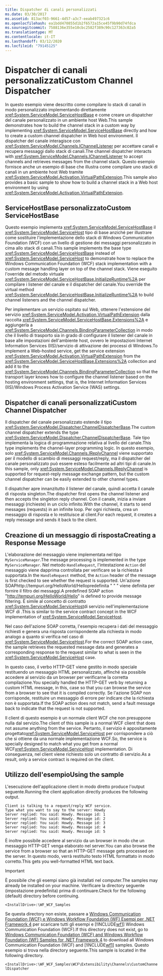 ```yaml
---
title: Dispatcher di canali personalizzati
ms.date: 03/30/2017
ms.assetid: 813acf03-9661-4d57-a3c7-eeab497321c6
ms.openlocfilehash: ea1bdd470855d1b2f6572a15ce45f9b90d74fdca
ms.sourcegitcommit: 7588136e355e10cbc2582f389c90c127363c02a5
ms.translationtype: MT
ms.contentlocale: it-IT
ms.lasthandoff: 03/12/2020
ms.locfileid: "79145125"
---
```

# <a name="custom-channel-dispatcher"></a><span data-ttu-id="4eb1e-102">Dispatcher di canali personalizzati</span><span class="sxs-lookup"><span data-stu-id="4eb1e-102">Custom Channel Dispatcher</span></span>
<span data-ttu-id="4eb1e-103">In questo esempio viene descritto come compilare lo stack di canali in modo personalizzato implementando direttamente <xref:System.ServiceModel.ServiceHostBase> e come creare un dispatcher del canale personalizzato in un ambiente host Web.</span><span class="sxs-lookup"><span data-stu-id="4eb1e-103">This sample demonstrates how to build the channel stack in a custom way by implementing <xref:System.ServiceModel.ServiceHostBase> directly and how to create a custom channel dispatcher in Web host environment.</span></span> <span data-ttu-id="4eb1e-104">Il dispatcher del canale interagisce con <xref:System.ServiceModel.Channels.IChannelListener> per accettare canali e recupera messaggi dallo stack di canali.</span><span class="sxs-lookup"><span data-stu-id="4eb1e-104">The channel dispatcher interacts with <xref:System.ServiceModel.Channels.IChannelListener> to accept channels and retrieves messages from the channel stack.</span></span> <span data-ttu-id="4eb1e-105">Questo esempio fornisce anche un esempio di base che illustra come compilare uno stack di canali in un ambiente host Web tramite <xref:System.ServiceModel.Activation.VirtualPathExtension>.</span><span class="sxs-lookup"><span data-stu-id="4eb1e-105">This sample also provides a basic sample to show how to build a channel stack in a Web host environment by using <xref:System.ServiceModel.Activation.VirtualPathExtension>.</span></span>  
  
## <a name="custom-servicehostbase"></a><span data-ttu-id="4eb1e-106">ServiceHostBase personalizzato</span><span class="sxs-lookup"><span data-stu-id="4eb1e-106">Custom ServiceHostBase</span></span>  
 <span data-ttu-id="4eb1e-107">Questo esempio implementa <xref:System.ServiceModel.ServiceHostBase> il <xref:System.ServiceModel.ServiceHost> tipo di base anziché per illustrare come sostituire l'implementazione dello stack di Windows Communication Foundation (WCF) con un livello di gestione dei messaggi personalizzato in cima allo stack di canali.</span><span class="sxs-lookup"><span data-stu-id="4eb1e-107">This sample implements the base type <xref:System.ServiceModel.ServiceHostBase> instead of <xref:System.ServiceModel.ServiceHost> to demonstrate how to replace the Windows Communication Foundation (WCF) stack implementation with a custom message handling layer on top of the channel stack.</span></span> <span data-ttu-id="4eb1e-108">Viene eseguito l'override del metodo virtuale <xref:System.ServiceModel.ServiceHostBase.InitializeRuntime%2A> per compilare i listener del canale e il dispatcher del canale.</span><span class="sxs-lookup"><span data-stu-id="4eb1e-108">You override the virtual method <xref:System.ServiceModel.ServiceHostBase.InitializeRuntime%2A> to build channel listeners and the channel dispatcher.</span></span>  
  
 <span data-ttu-id="4eb1e-109">Per implementare un servizio ospitato sul Web, ottenere l'estensione del servizio <xref:System.ServiceModel.Activation.VirtualPathExtension> dalla raccolta <xref:System.ServiceModel.ServiceHostBase.Extensions%2A> e aggiungerla a <xref:System.ServiceModel.Channels.BindingParameterCollection> in modo che il livello di trasporto sia in grado di configurare il listener del canale in base alle impostazioni dell'ambiente host, ovvero le impostazioni Internet Information Services (IIS)/servizio di attivazione dei processi di Windows.</span><span class="sxs-lookup"><span data-stu-id="4eb1e-109">To implement a Web-hosted service, get the service extension <xref:System.ServiceModel.Activation.VirtualPathExtension> from the <xref:System.ServiceModel.ServiceHostBase.Extensions%2A> collection and add it to the <xref:System.ServiceModel.Channels.BindingParameterCollection> so that the transport layer knows how to configure the channel listener based on the hosting environment settings, that is, the Internet Information Services (IIS)/Windows Process Activation Service (WAS) settings.</span></span>  
  
## <a name="custom-channel-dispatcher"></a><span data-ttu-id="4eb1e-110">Dispatcher di canali personalizzati</span><span class="sxs-lookup"><span data-stu-id="4eb1e-110">Custom Channel Dispatcher</span></span>  
 <span data-ttu-id="4eb1e-111">Il dispatcher del canale personalizzato estende il tipo <xref:System.ServiceModel.Dispatcher.ChannelDispatcherBase>.</span><span class="sxs-lookup"><span data-stu-id="4eb1e-111">The custom channel dispatcher extends the type <xref:System.ServiceModel.Dispatcher.ChannelDispatcherBase>.</span></span> <span data-ttu-id="4eb1e-112">Tale tipo implementa la logica di programmazione relativa al livello del canale.</span><span class="sxs-lookup"><span data-stu-id="4eb1e-112">This type implements the channel-layer programming logic.</span></span> <span data-ttu-id="4eb1e-113">In questo esempio, solo <xref:System.ServiceModel.Channels.IReplyChannel> viene supportato per il modello di scambio di messaggi request/reply, ma il dispatcher del canale personalizzato può essere esteso facilmente ad altri tipi di canale.</span><span class="sxs-lookup"><span data-stu-id="4eb1e-113">In this sample, only <xref:System.ServiceModel.Channels.IReplyChannel> is supported for request-reply message exchange pattern, but the custom channel dispatcher can be easily extended to other channel types.</span></span>  
  
 <span data-ttu-id="4eb1e-114">Il dispatcher apre innanzitutto il listener del canale, quindi accetta il canale di risposta singleton.</span><span class="sxs-lookup"><span data-stu-id="4eb1e-114">The dispatcher first opens the channel listener and then accepts the singleton reply channel.</span></span> <span data-ttu-id="4eb1e-115">Con il canale, inizia a inviare messaggi (richieste) in un ciclo infinito.</span><span class="sxs-lookup"><span data-stu-id="4eb1e-115">With the channel, it starts to send messages (requests) in an infinite loop.</span></span> <span data-ttu-id="4eb1e-116">Per ogni richiesta, crea un messaggio di risposta e lo restituisce al client.</span><span class="sxs-lookup"><span data-stu-id="4eb1e-116">For each request, it creates a reply message and sends it back to the client.</span></span>  
  
## <a name="creating-a-response-message"></a><span data-ttu-id="4eb1e-117">Creazione di un messaggio di risposta</span><span class="sxs-lookup"><span data-stu-id="4eb1e-117">Creating a Response Message</span></span>  
 <span data-ttu-id="4eb1e-118">L'elaborazione del messaggio viene implementata nel tipo `MyServiceManager`.</span><span class="sxs-lookup"><span data-stu-id="4eb1e-118">The message processing is implemented in the type `MyServiceManager`.</span></span> <span data-ttu-id="4eb1e-119">Nel metodo `HandleRequest`, l'intestazione `Action` del messaggio viene dapprima controllata per verificare se la richiesta è supportata.</span><span class="sxs-lookup"><span data-stu-id="4eb1e-119">In the `HandleRequest` method, the `Action` header of the message is first checked to see whether the request is supported.</span></span> <span data-ttu-id="4eb1e-120">Un'azione SOAPhttp://tempuri.org/HelloWorld/Hellopredefinita " " " viene definita per fornire il filtro dei messaggi.</span><span class="sxs-lookup"><span data-stu-id="4eb1e-120">A predefined SOAP action "http://tempuri.org/HelloWorld/Hello" is defined to provide message filtering.</span></span> <span data-ttu-id="4eb1e-121">È simile al concetto di contratto <xref:System.ServiceModel.ServiceHost>di servizio nell'implementazione WCF di .</span><span class="sxs-lookup"><span data-stu-id="4eb1e-121">This is similar to the service contract concept in the WCF implementation of <xref:System.ServiceModel.ServiceHost>.</span></span>  
  
 <span data-ttu-id="4eb1e-122">Nel caso dell'azione SOAP corretta, l'esempio recupera i dati del messaggio richiesti e genera una risposta corrispondente alla richiesta in modo analogo a quanto si verifica nel caso di <xref:System.ServiceModel.ServiceHost>.</span><span class="sxs-lookup"><span data-stu-id="4eb1e-122">For the correct SOAP action case, the sample retrieves the requested message data and generates a corresponding response to the request similar to what is seen in the <xref:System.ServiceModel.ServiceHost> case.</span></span>  
  
 <span data-ttu-id="4eb1e-123">In questo caso, il verbo HTTP-GET viene gestito in modo speciale restituendo un messaggio HTML personalizzato, affinché sia possibile accedere al servizio da un browser per verificarne la corretta compilazione.</span><span class="sxs-lookup"><span data-stu-id="4eb1e-123">You specially handled the HTTP-GET verb by returning a custom HTML message, in this, case so that you can browse the service from a browser to see that it is compiled correctly.</span></span> <span data-ttu-id="4eb1e-124">Se l'azione SOAP non corrisponde, restituire un messaggio di errore per indicare che la richiesta non è supportata.</span><span class="sxs-lookup"><span data-stu-id="4eb1e-124">If the SOAP action does not match, send a fault message back to indicate that the request is not supported.</span></span>  
  
 <span data-ttu-id="4eb1e-125">Il client di questo esempio è un normale client WCF che non presuppone nulla dal servizio.</span><span class="sxs-lookup"><span data-stu-id="4eb1e-125">The client of this sample is a normal WCF client that does not assume anything from the service.</span></span> <span data-ttu-id="4eb1e-126">Pertanto, il servizio è appositamente progettato<xref:System.ServiceModel.ServiceHost> per corrispondere a ciò che si ottiene da una normale implementazione WCF.</span><span class="sxs-lookup"><span data-stu-id="4eb1e-126">So, the service is specially designed to match what you get from a normal WCF<xref:System.ServiceModel.ServiceHost> implementation.</span></span> <span data-ttu-id="4eb1e-127">Di conseguenza, nel client viene richiesto solo un contratto di servizio.</span><span class="sxs-lookup"><span data-stu-id="4eb1e-127">As a result, only a service contract is required on the client.</span></span>  
  
## <a name="using-the-sample"></a><span data-ttu-id="4eb1e-128">Utilizzo dell'esempio</span><span class="sxs-lookup"><span data-stu-id="4eb1e-128">Using the sample</span></span>  
 <span data-ttu-id="4eb1e-129">L'esecuzione dell'applicazione client in modo diretto produce l'output seguente.</span><span class="sxs-lookup"><span data-stu-id="4eb1e-129">Running the client application directly produces the following output.</span></span>  
  
```output  
Client is talking to a request/reply WCF service.
Type what you want to say to the server: Howdy  
Server replied: You said: Howdy. Message id: 1  
Server replied: You said: Howdy. Message id: 2  
Server replied: You said: Howdy. Message id: 3  
Server replied: You said: Howdy. Message id: 4  
Server replied: You said: Howdy. Message id: 5  
```  
  
 <span data-ttu-id="4eb1e-130">È inoltre possibile accedere al servizio da un browser in modo che un messaggio HTTP-GET venga elaborato nel server.</span><span class="sxs-lookup"><span data-stu-id="4eb1e-130">You can also browse the service from a browser so that an HTTP-GET message gets processed on the server.</span></span> <span data-ttu-id="4eb1e-131">In questo modo, verrà restituito testo HTML formattato in modo corretto.</span><span class="sxs-lookup"><span data-stu-id="4eb1e-131">This gets you well-formatted HTML text back.</span></span>  
  
> [!IMPORTANT]
> <span data-ttu-id="4eb1e-132">È possibile che gli esempi siano già installati nel computer.</span><span class="sxs-lookup"><span data-stu-id="4eb1e-132">The samples may already be installed on your machine.</span></span> <span data-ttu-id="4eb1e-133">Verificare la directory seguente (impostazione predefinita) prima di continuare.</span><span class="sxs-lookup"><span data-stu-id="4eb1e-133">Check for the following (default) directory before continuing.</span></span>  
>
> `<InstallDrive>:\WF_WCF_Samples`  
>
> <span data-ttu-id="4eb1e-134">Se questa directory non esiste, passare a [Windows Communication Foundation (WCF) e Windows Workflow Foundation (WF) Esempi per .NET Framework 4](https://www.microsoft.com/download/details.aspx?id=21459) per scaricare tutti gli esempi e [!INCLUDE[wf1](../../../../includes/wf1-md.md)] Windows Communication Foundation (WCF).</span><span class="sxs-lookup"><span data-stu-id="4eb1e-134">If this directory does not exist, go to [Windows Communication Foundation (WCF) and Windows Workflow Foundation (WF) Samples for .NET Framework 4](https://www.microsoft.com/download/details.aspx?id=21459) to download all Windows Communication Foundation (WCF) and [!INCLUDE[wf1](../../../../includes/wf1-md.md)] samples.</span></span> <span data-ttu-id="4eb1e-135">Questo esempio si trova nella directory seguente.</span><span class="sxs-lookup"><span data-stu-id="4eb1e-135">This sample is located in the following directory.</span></span>  
>
> `<InstallDrive>:\WF_WCF_Samples\WCF\Extensibility\Channels\CustomChannelDispatcher`
